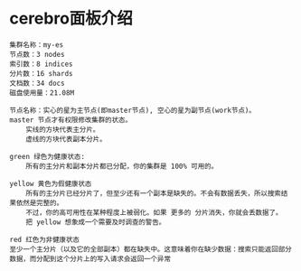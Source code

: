 #  cerebro面板介绍
    集群名称：my-es
    节点数：3 nodes
    索引数：8 indices
    分片数：16 shards
    文档数：34 docs
    磁盘使用量：21.08M
    
    节点名称：实心的星为主节点(即master节点), 空心的星为副节点(work节点)。
    master 节点才有权限修改集群的状态。
    	实线的方块代表主分片。
    	虚线的方块代表副本分片。
    
    green 绿色为健康状态:
    	所有的主分片和副本分片都已分配，你的集群是 100% 可用的。
    
    yellow 黄色为假健康状态
    	所有的主分片已经分片了，但至少还有一个副本是缺失的。不会有数据丢失，所以搜索结果依然是完整的。
    	不过，你的高可用性在某种程度上被弱化。如果 更多的 分片消失，你就会丢数据了。
    	把 yellow 想象成一个需要及时调查的警告。
    
    red 红色为非健康状态
    至少一个主分片（以及它的全部副本）都在缺失中。这意味着你在缺少数据：搜索只能返回部分数据，而分配到这个分片上的写入请求会返回一个异常
    